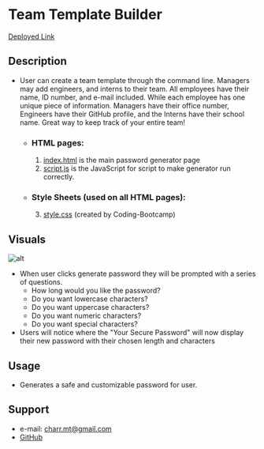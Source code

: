 #  **Team Template Builder** #

[Deployed Link](https://charrmountain.github.io/team-builder/)

## **Description**

-  User can create a team template through the command line. Managers may add engineers, and interns to their team. All employees have their name, ID number, and e-mail included. While each employee has one unique piece of information. Managers have their office number, Engineers have their GitHub profile, and the Interns have their school name. Great way to keep track of your entire team!

    - ### **HTML pages:**
         1. [index.html](index.html) is the main password generator page
         2. [script.js](portfolio.html) is the JavaScript for script to make generator run correctly.

    - ### **Style Sheets** (used on all HTML pages)**:**
         3. [style.css](style.css) (created by Coding-Bootcamp)

## **Visuals**
![alt](images/password-generator.png)
- When user clicks generate password they will be prompted with a series of questions.
    - How long would you like the password?
    - Do you want lowercase characters?
    - Do you want uppercase characters?
    - Do you want numeric characters?
    - Do you want special characters?
- Users will notice where the "Your Secure Password" will now display their new password with their chosen length and characters

## **Usage**
- Generates a safe and customizable password for user.

## **Support**
- e-mail: charr.mt@gmail.com
- [GitHub](https://github.com/charrmountain/password-generator)